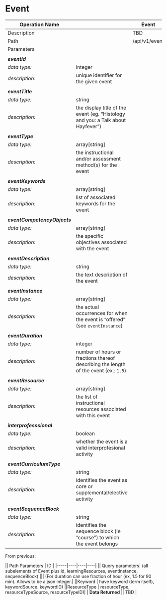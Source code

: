 # Event #

|Operation Name || Event |
|-------------- |----------|----------- |
|Description || TBD |
|Path       || /api/v1/event |
| Parameters ||
||
| _**eventId**_
| *data type:*| integer
| *description:*| unique identifier for the given event
||
|**_eventTitle_**
|*data type:*| string
|*description:*| the display title of the event (eg. “Histology and you: a Talk about Hayfever”)
||
|**_eventType_**
|*data type:* |array[string]
|*description:* |the instructional and/or assessment method(s) for the event
||
|**_eventKeywords_**
|*data type:*| array[string]
|*description:*| list of associated keywords for the event
||
|**_eventCompetencyObjects_**
|*data type:*| array[string]
|*description:*| the specific objectives associated with the event
||
|**_eventDescription_**
|*data type:*| string
|*description:*| the text description of the event
||
|**_eventInstance_**
|*data type:*| array[string]
|*description:*| the actual occurrences for when the event is “offered” (see `eventInstance`)
||
|**_eventDuration_**
|*data type:*| integer
|*description:*| number of hours or fractions thereof describing the length of the event (ex.: `1.5`)
||
|**_eventResource_**
|*data type:*| array[string]
|*description:*| the list of instructional resources associated with this event
||
|**_interprofesssional_**
|*data type:*| boolean
|*description:*| whether the event is a valid interprofesional activity
||
|**_eventCurriculumType_**
|*data type:*| string
|*description:*| identifies the event as core or supplemental/elective activity
||
|**_eventSequenceBlock_**
|*data type:*| string
|*description:*| identifies the sequence block (ie “course”) to which the event belongs

From previous:

|| Path Parameters | ID |
|-----|----|----|----|
|| Query parameters| (all subelements of Event plus id, learningResources, eventInstance, sequenceBlock)
||| (For duration can use fraction of hour (ex, 1.5 for 90 min). Allows to be a json integer.|
||Keyword | have keyword (term itself), keywordSource. keywordID)
||ResourceType | resourceType, resourceTypeSource, resourceTypeID)|
| **Data Returned** || TBD |




